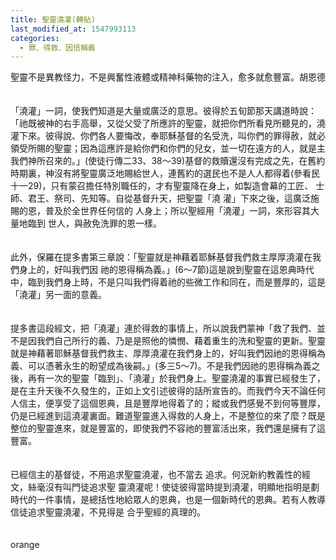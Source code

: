 ```yaml
---
title: 聖靈澆灌(轉貼)
last_modified_at: 1547993113
categories:
  - 罪、得救、因信稱義
---
```


聖靈不是異教怪力，不是興奮性液體或精神科藥物的注入，愈多就愈豐富。<!--more-->胡恩德<br><br><br>「澆灌」一詞，使我們知道是大量或廣泛的意思。彼得於五旬節那天講道時說：「祂既被神的右手高舉，又從父受了所應許的聖靈，就把你們所看見所聽見的，澆灌下來。彼得說、你們各人要悔改，奉耶穌基督的名受洗，叫你們的罪得赦，就必領受所賜的聖靈；因為這應許是給你們和你們的兒女，並一切在遠方的人，就是主我們神所召來的。」(使徒行傳二33、38～39)基督的救贖還沒有完成之先，在舊約時期裏，神沒有將聖靈廣泛地賜給世人，連舊約的選民也不是人人都得着(參看民十一29)，只有蒙召擔任特別職任的，才有聖靈降在身上，如製造會幕的工匠、 士師、君王、祭司、先知等。自從基督升天，把聖靈「澆 灌」下來之後，這廣泛施賜的恩，普及於全世界任何信的 人身上；所以聖經用「澆灌」一詞，來形容其大量地臨到 世人，與赦免洗罪的恩一樣。 <br><br><br>此外，保羅在提多書第三章說：「聖靈就是神藉着耶穌基督我們救主厚厚澆灌在我們身上的，好叫我們因 祂的恩得稱為義。」(6～7節)這是說到聖靈在這恩典時代中，臨到我們身上時，不是只叫我們得着祂的些微工作和同在，而是豐厚的，這是「澆灌」另一面的意義。 <br><br><br>提多書這段經文，把「澆灌」連於得救的事情上，所以說我們蒙神「救了我們、並不是因我們自己所行的義、乃是是照他的憐憫、藉着重生的洗和聖靈的更新。聖靈就是神藉著耶穌基督我們救主、厚厚澆灌在我們身上的，好叫我們因祂的恩得稱為義、可以憑著永生的盼望成為後嗣。」(多三5～7)。不是我們因祂的恩得稱為義之後，再有一次的聖靈「臨到」、「澆灌」於我們身上。聖靈澆灌的事實已經發生了，是在主升天後不久發生的，正如上文引述彼得的話所宣告的。而我們今天不論任何人信主，便享受了這個恩典，且是豐厚地得着了的；縱或我們感覺不到何等豐厚，仍是已經進到這澆灌裏面。難道聖靈進入得救的人身上，不是整位的來了麼？既是整位的聖靈進來，就是豐富的，即使我們不容祂的豐富活出來，我們還是擁有了這豐富。 <br><br><br>已經信主的基督徒，不用追求聖靈澆灌，也不當去 追求。何況新約教義性的經文，絲毫沒有叫門徒追求聖 靈澆灌呢！使徒彼得當時提到澆灌，明顯地指明是劃時代的一件事情，是總括性地給眾人的恩典，也是一個新時代的恩典。若有人教導信徒追求聖靈澆灌，不見得是 合乎聖經的真理的。<br><br><br>orange
